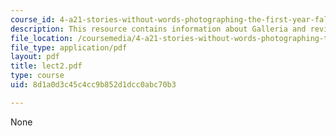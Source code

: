 ```yaml
---
course_id: 4-a21-stories-without-words-photographing-the-first-year-fall-2006
description: This resource contains information about Galleria and review of images.
file_location: /coursemedia/4-a21-stories-without-words-photographing-the-first-year-fall-2006/8d1a0d3c45c4cc9b852d1dcc0abc70b3_lect2.pdf
file_type: application/pdf
layout: pdf
title: lect2.pdf
type: course
uid: 8d1a0d3c45c4cc9b852d1dcc0abc70b3

---
```

None